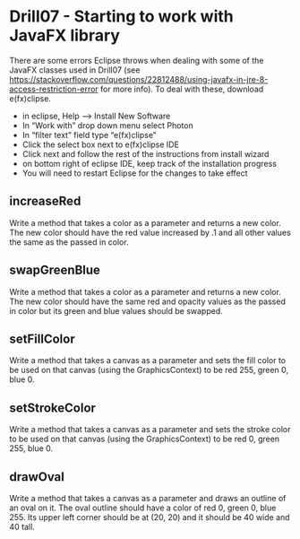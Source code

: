 # Drill07 - Starting to work with JavaFX library

There are some errors Eclipse throws when dealing with some of the JavaFX classes
used in Drill07 (see 
https://stackoverflow.com/questions/22812488/using-javafx-in-jre-8-access-restriction-error
for more info).  To deal with these, download e(fx)clipse.
 * in eclipse, Help —> Install New Software
 * In “Work with” drop down menu select Photon
 * In “filter text” field type “e(fx)clipse"
 * Click the select box next to e(fx)clipse IDE
 * Click next and follow the rest of the instructions from install wizard
 * on bottom right of eclipse IDE, keep track of the installation progress
 * You will need to restart Eclipse for the changes to take effect

## increaseRed

Write a method that takes a color as a parameter and returns a new color. The new 
color should have the red value increased by .1 and all other values the same as the passed in color. 


## swapGreenBlue

Write a method that takes a color as a parameter and returns a new color. The new 
color should have the same red and opacity values as the passed in color but its green 
and blue values should be swapped.


## setFillColor

Write a method that takes a canvas as a parameter and sets the fill color to be 
used on that canvas (using the GraphicsContext) to be red 255, green 0, blue 0.

## setStrokeColor

Write a method that takes a canvas as a parameter and sets the stroke color to 
be used on that canvas (using the GraphicsContext) to 
be red 0, green 255, blue 0.

## drawOval

Write a method that takes a canvas as a parameter and draws an outline of an 
oval on it. The oval outline should have a color of red 0, green 0, blue 255. 
Its upper left corner should be at (20, 20) and it should be 40 wide and 40 tall. 
